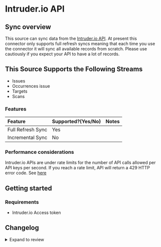 # Intruder.io API

## Sync overview

This source can sync data from the [Intruder.io API](https://dev.Intruder.io.com/email). At present this connector only supports full refresh syncs meaning that each time you use the connector it will sync all available records from scratch. Please use cautiously if you expect your API to have a lot of records.

## This Source Supports the Following Streams

- Issues
- Occurrences issue
- Targets
- Scans

### Features

| Feature           | Supported?\(Yes/No\) | Notes |
| :---------------- | :------------------- | :---- |
| Full Refresh Sync | Yes                  |       |
| Incremental Sync  | No                   |       |

### Performance considerations

Intruder.io APIs are under rate limits for the number of API calls allowed per API keys per second. If you reach a rate limit, API will return a 429 HTTP error code. See [here](https://developers.intruder.io/docs/rate-limiting)

## Getting started

### Requirements

- Intruder.io Access token

## Changelog

<details>
  <summary>Expand to review</summary>

| Version | Date       | Pull Request                                              | Subject                                       |
| :------ | :--------- | :-------------------------------------------------------- | :-------------------------------------------- |
| 0.2.16 | 2025-03-08 | [55466](https://github.com/airbytehq/airbyte/pull/55466) | Update dependencies |
| 0.2.15 | 2025-03-01 | [54816](https://github.com/airbytehq/airbyte/pull/54816) | Update dependencies |
| 0.2.14 | 2025-02-22 | [54340](https://github.com/airbytehq/airbyte/pull/54340) | Update dependencies |
| 0.2.13 | 2025-02-15 | [53280](https://github.com/airbytehq/airbyte/pull/53280) | Update dependencies |
| 0.2.12 | 2025-02-01 | [52719](https://github.com/airbytehq/airbyte/pull/52719) | Update dependencies |
| 0.2.11 | 2025-01-25 | [52232](https://github.com/airbytehq/airbyte/pull/52232) | Update dependencies |
| 0.2.10 | 2025-01-18 | [51829](https://github.com/airbytehq/airbyte/pull/51829) | Update dependencies |
| 0.2.9 | 2025-01-11 | [51185](https://github.com/airbytehq/airbyte/pull/51185) | Update dependencies |
| 0.2.8 | 2024-12-28 | [50666](https://github.com/airbytehq/airbyte/pull/50666) | Update dependencies |
| 0.2.7 | 2024-12-21 | [50113](https://github.com/airbytehq/airbyte/pull/50113) | Update dependencies |
| 0.2.6 | 2024-12-14 | [49619](https://github.com/airbytehq/airbyte/pull/49619) | Update dependencies |
| 0.2.5 | 2024-12-12 | [49255](https://github.com/airbytehq/airbyte/pull/49255) | Update dependencies |
| 0.2.4 | 2024-12-11 | [49001](https://github.com/airbytehq/airbyte/pull/49001) | Starting with this version, the Docker image is now rootless. Please note that this and future versions will not be compatible with Airbyte versions earlier than 0.64 |
| 0.2.3 | 2024-10-29 | [47784](https://github.com/airbytehq/airbyte/pull/47784) | Update dependencies |
| 0.2.2 | 2024-10-28 | [47655](https://github.com/airbytehq/airbyte/pull/47655) | Update dependencies |
| 0.2.1 | 2024-08-16 | [44196](https://github.com/airbytehq/airbyte/pull/44196) | Bump source-declarative-manifest version |
| 0.2.0 | 2024-08-15 | [44139](https://github.com/airbytehq/airbyte/pull/44139) | Refactor connector to manifest-only format |
| 0.1.14 | 2024-08-12 | [43792](https://github.com/airbytehq/airbyte/pull/43792) | Update dependencies |
| 0.1.13 | 2024-08-10 | [43665](https://github.com/airbytehq/airbyte/pull/43665) | Update dependencies |
| 0.1.12 | 2024-08-03 | [43241](https://github.com/airbytehq/airbyte/pull/43241) | Update dependencies |
| 0.1.11 | 2024-07-27 | [42711](https://github.com/airbytehq/airbyte/pull/42711) | Update dependencies |
| 0.1.10 | 2024-07-20 | [42141](https://github.com/airbytehq/airbyte/pull/42141) | Update dependencies |
| 0.1.9 | 2024-07-13 | [41822](https://github.com/airbytehq/airbyte/pull/41822) | Update dependencies |
| 0.1.8 | 2024-07-10 | [41363](https://github.com/airbytehq/airbyte/pull/41363) | Update dependencies |
| 0.1.7 | 2024-07-09 | [41248](https://github.com/airbytehq/airbyte/pull/41248) | Update dependencies |
| 0.1.6 | 2024-07-06 | [40895](https://github.com/airbytehq/airbyte/pull/40895) | Update dependencies |
| 0.1.5 | 2024-06-25 | [40358](https://github.com/airbytehq/airbyte/pull/40358) | Update dependencies |
| 0.1.4 | 2024-06-22 | [39962](https://github.com/airbytehq/airbyte/pull/39962) | Update dependencies |
| 0.1.3 | 2024-06-15 | [39112](https://github.com/airbytehq/airbyte/pull/39112) | Make compatible with builder |
| 0.1.2 | 2024-06-06 | [39222](https://github.com/airbytehq/airbyte/pull/39222) | [autopull] Upgrade base image to v1.2.2 |
| 0.1.1 | 2024-05-21 | [38495](https://github.com/airbytehq/airbyte/pull/38495) | [autopull] base image + poetry + up_to_date |
| 0.1.0   | 2022-10-30 | [#18668](https://github.com/airbytehq/airbyte/pull/18668) | 🎉 New Source: Intruder.io API [low-code CDK] |

</details>
